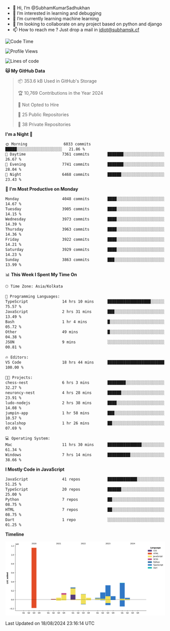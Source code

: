 - 👋 Hi, I’m @SubhamKumarSadhukhan
- 👀 I’m interested in learning and debugging
- 🌱 I’m currently learning machine learning
- 💞️ I’m looking to collaborate on any project based on python and django
- 📫 How to reach me ?
      Just drop a mail in idiot@subhamsk.cf

<!---
SubhamKumarSadhukhan/SubhamKumarSadhukhan is a ✨ special ✨ repository because its `README.md` (this file) appears on your GitHub profile.
You can click the Preview link to take a look at your changes.
--->


<!--START_SECTION:waka-->
![Code Time](http://img.shields.io/badge/Code%20Time-2%2C412%20hrs%2059%20mins-blue)

![Profile Views](http://img.shields.io/badge/Profile%20Views-1-blue)

![Lines of code](https://img.shields.io/badge/From%20Hello%20World%20I%27ve%20Written-2.8%20million%20lines%20of%20code-blue)

**🐱 My GitHub Data** 

> 📦 353.6 kB Used in GitHub's Storage 
 > 
> 🏆 10,769 Contributions in the Year 2024
 > 
> 🚫 Not Opted to Hire
 > 
> 📜 25 Public Repositories 
 > 
> 🔑 38 Private Repositories 
 > 
**I'm a Night 🦉** 

```text
🌞 Morning                6033 commits        █████░░░░░░░░░░░░░░░░░░░░   21.86 % 
🌆 Daytime                7361 commits        ███████░░░░░░░░░░░░░░░░░░   26.67 % 
🌃 Evening                7741 commits        ███████░░░░░░░░░░░░░░░░░░   28.04 % 
🌙 Night                  6468 commits        ██████░░░░░░░░░░░░░░░░░░░   23.43 % 
```
📅 **I'm Most Productive on Monday** 

```text
Monday                   4048 commits        ████░░░░░░░░░░░░░░░░░░░░░   14.67 % 
Tuesday                  3905 commits        ████░░░░░░░░░░░░░░░░░░░░░   14.15 % 
Wednesday                3973 commits        ████░░░░░░░░░░░░░░░░░░░░░   14.39 % 
Thursday                 3963 commits        ████░░░░░░░░░░░░░░░░░░░░░   14.36 % 
Friday                   3922 commits        ████░░░░░░░░░░░░░░░░░░░░░   14.21 % 
Saturday                 3929 commits        ████░░░░░░░░░░░░░░░░░░░░░   14.23 % 
Sunday                   3863 commits        ███░░░░░░░░░░░░░░░░░░░░░░   13.99 % 
```


📊 **This Week I Spent My Time On** 

```text
🕑︎ Time Zone: Asia/Kolkata

💬 Programming Languages: 
TypeScript               14 hrs 10 mins      ███████████████████░░░░░░   75.57 % 
JavaScript               2 hrs 31 mins       ███░░░░░░░░░░░░░░░░░░░░░░   13.49 % 
Bash                     1 hr 4 mins         █░░░░░░░░░░░░░░░░░░░░░░░░   05.72 % 
Other                    49 mins             █░░░░░░░░░░░░░░░░░░░░░░░░   04.38 % 
JSON                     9 mins              ░░░░░░░░░░░░░░░░░░░░░░░░░   00.81 % 

🔥 Editors: 
VS Code                  18 hrs 44 mins      █████████████████████████   100.00 % 

🐱‍💻 Projects: 
chess-nest               6 hrs 3 mins        ████████░░░░░░░░░░░░░░░░░   32.27 % 
neuroncy-nest            4 hrs 28 mins       ██████░░░░░░░░░░░░░░░░░░░   23.91 % 
ludo-nodejs              2 hrs 38 mins       ████░░░░░░░░░░░░░░░░░░░░░   14.08 % 
jumpin-app               1 hr 58 mins        ███░░░░░░░░░░░░░░░░░░░░░░   10.57 % 
localshop                1 hr 26 mins        ██░░░░░░░░░░░░░░░░░░░░░░░   07.69 % 

💻 Operating System: 
Mac                      11 hrs 30 mins      ███████████████░░░░░░░░░░   61.34 % 
Windows                  7 hrs 14 mins       ██████████░░░░░░░░░░░░░░░   38.66 % 
```

**I Mostly Code in JavaScript** 

```text
JavaScript               41 repos            █████████████░░░░░░░░░░░░   51.25 % 
TypeScript               20 repos            ██████░░░░░░░░░░░░░░░░░░░   25.00 % 
Python                   7 repos             ██░░░░░░░░░░░░░░░░░░░░░░░   08.75 % 
HTML                     7 repos             ██░░░░░░░░░░░░░░░░░░░░░░░   08.75 % 
Dart                     1 repo              ░░░░░░░░░░░░░░░░░░░░░░░░░   01.25 % 
```



**Timeline**

![Lines of Code chart](https://raw.githubusercontent.com/SubhamKumarSadhukhan/SubhamKumarSadhukhan/main/assets/bar_graph.png)


 Last Updated on 18/08/2024 23:16:14 UTC
<!--END_SECTION:waka-->
